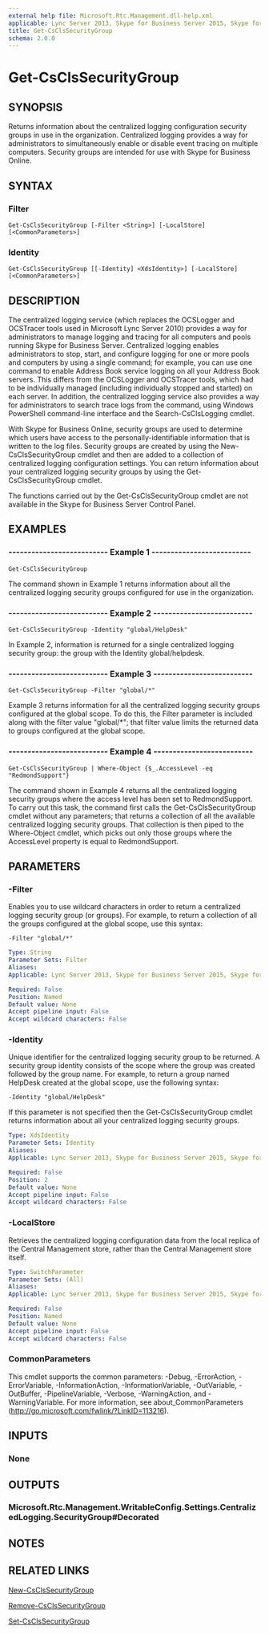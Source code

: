```yaml
---
external help file: Microsoft.Rtc.Management.dll-help.xml
applicable: Lync Server 2013, Skype for Business Server 2015, Skype for Business Server 2019
title: Get-CsClsSecurityGroup
schema: 2.0.0
---
```


# Get-CsClsSecurityGroup

## SYNOPSIS
Returns information about the centralized logging configuration security groups in use in the organization.
Centralized logging provides a way for administrators to simultaneously enable or disable event tracing on multiple computers.
Security groups are intended for use with Skype for Business Online.


## SYNTAX

### Filter
```
Get-CsClsSecurityGroup [-Filter <String>] [-LocalStore] [<CommonParameters>]
```

### Identity
```
Get-CsClsSecurityGroup [[-Identity] <XdsIdentity>] [-LocalStore] [<CommonParameters>]
```

## DESCRIPTION
The centralized logging service (which replaces the OCSLogger and OCSTracer tools used in Microsoft Lync Server 2010) provides a way for administrators to manage logging and tracing for all computers and pools running Skype for Business Server.
Centralized logging enables administrators to stop, start, and configure logging for one or more pools and computers by using a single command; for example, you can use one command to enable Address Book service logging on all your Address Book servers.
This differs from the OCSLogger and OCSTracer tools, which had to be individually managed (including individually stopped and started) on each server.
In addition, the centralized logging service also provides a way for administrators to search trace logs from the command, using Windows PowerShell command-line interface and the Search-CsClsLogging cmdlet.

With Skype for Business Online, security groups are used to determine which users have access to the personally-identifiable information that is written to the log files.
Security groups are created by using the New-CsClsSecurityGroup cmdlet and then are added to a collection of centralized logging configuration settings.
You can return information about your centralized logging security groups by using the Get-CsClsSecurityGroup cmdlet.

The functions carried out by the Get-CsClsSecurityGroup cmdlet are not available in the Skype for Business Server Control Panel.


## EXAMPLES

### -------------------------- Example 1 --------------------------
```
Get-CsClsSecurityGroup
```

The command shown in Example 1 returns information about all the centralized logging security groups configured for use in the organization.

### -------------------------- Example 2 --------------------------
```
Get-CsClsSecurityGroup -Identity "global/HelpDesk"
```

In Example 2, information is returned for a single centralized logging security group: the group with the Identity global/helpdesk.

### -------------------------- Example 3 --------------------------
```
Get-CsClsSecurityGroup -Filter "global/*"
```

Example 3 returns information for all the centralized logging security groups configured at the global scope.
To do this, the Filter parameter is included along with the filter value "global/*"; that filter value limits the returned data to groups configured at the global scope.

### -------------------------- Example 4 --------------------------
```
Get-CsClsSecurityGroup | Where-Object {$_.AccessLevel -eq "RedmondSupport"}
```

The command shown in Example 4 returns all the centralized logging security groups where the access level has been set to RedmondSupport.
To carry out this task, the command first calls the Get-CsClsSecurityGroup cmdlet without any parameters; that returns a collection of all the available centralized logging security groups.
That collection is then piped to the Where-Object cmdlet, which picks out only those groups where the AccessLevel property is equal to RedmondSupport.


## PARAMETERS

### -Filter
Enables you to use wildcard characters in order to return a centralized logging security group (or groups).
For example, to return a collection of all the groups configured at the global scope, use this syntax:

`-Filter "global/*"`

```yaml
Type: String
Parameter Sets: Filter
Aliases: 
Applicable: Lync Server 2013, Skype for Business Server 2015, Skype for Business Server 2019

Required: False
Position: Named
Default value: None
Accept pipeline input: False
Accept wildcard characters: False
```

### -Identity
Unique identifier for the centralized logging security group to be returned.
A security group identity consists of the scope where the group was created followed by the group name.
For example, to return a group named HelpDesk created at the global scope, use the following syntax:

`-Identity "global/HelpDesk"`

If this parameter is not specified then the Get-CsClsSecurityGroup cmdlet returns information about all your centralized logging security groups.

```yaml
Type: XdsIdentity
Parameter Sets: Identity
Aliases: 
Applicable: Lync Server 2013, Skype for Business Server 2015, Skype for Business Server 2019

Required: False
Position: 2
Default value: None
Accept pipeline input: False
Accept wildcard characters: False
```

### -LocalStore
Retrieves the centralized logging configuration data from the local replica of the Central Management store, rather than the Central Management store itself.

```yaml
Type: SwitchParameter
Parameter Sets: (All)
Aliases: 
Applicable: Lync Server 2013, Skype for Business Server 2015, Skype for Business Server 2019

Required: False
Position: Named
Default value: None
Accept pipeline input: False
Accept wildcard characters: False
```

### CommonParameters
This cmdlet supports the common parameters: -Debug, -ErrorAction, -ErrorVariable, -InformationAction, -InformationVariable, -OutVariable, -OutBuffer, -PipelineVariable, -Verbose, -WarningAction, and -WarningVariable. For more information, see about_CommonParameters (http://go.microsoft.com/fwlink/?LinkID=113216).


## INPUTS

### None


## OUTPUTS

### Microsoft.Rtc.Management.WritableConfig.Settings.CentralizedLogging.SecurityGroup#Decorated


## NOTES


## RELATED LINKS

[New-CsClsSecurityGroup](New-CsClsSecurityGroup.md)

[Remove-CsClsSecurityGroup](Remove-CsClsSecurityGroup.md)

[Set-CsClsSecurityGroup](Set-CsClsSecurityGroup.md)

